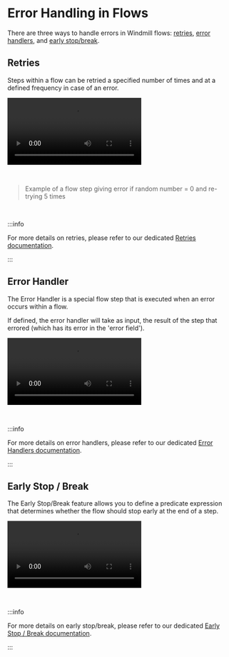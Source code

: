 # Error Handling in Flows

There are three ways to handle errors in Windmill flows: [retries](../../flows/14_retries.md), [error handlers](../../flows/7_flow_error_handler.md), and [early stop/break](../../flows/2_early_stop.md).

## Retries

Steps within a flow can be retried a specified number of times and at a defined frequency in case of an error.

<video
    className="border-2 rounded-xl object-cover w-full h-full"
    autoPlay
    loop
    controls
    id="main-video"
    src="/videos/retries_example.mp4"
/>

<br/>

> Example of a flow step giving error if random number = 0 and re-trying 5 times

<br/>

:::info

For more details on retries, please refer to our dedicated [Retries documentation](../../flows/14_retries.md).

:::

## Error Handler

The Error Handler is a special flow step that is executed when an error occurs within a flow.

If defined, the error handler will take as input, the result of the step that errored (which has its error in the 'error field').

<video
    className="border-2 rounded-xl object-cover w-full h-full"
    autoPlay
    loop
    controls
    id="main-video"
    src="/videos/error_handler.mp4"
/>

<br/>

:::info

For more details on error handlers, please refer to our dedicated [Error Handlers documentation](../../flows/7_flow_error_handler.md).

:::

## Early Stop / Break

The Early Stop/Break feature allows you to define a predicate expression that determines whether the flow should stop early at the end of a step.

<video
    className="border-2 rounded-xl object-cover w-full h-full"
    autoPlay
    loop
    controls
    id="main-video"
    src="/videos/early_stop.mp4"
/>

<br/>

:::info

For more details on early stop/break, please refer to our dedicated [Early Stop / Break documentation](../../flows/2_early_stop.md).

:::
